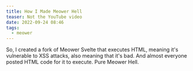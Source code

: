 ```yaml
---
title: How I Made Meower Hell
teaser: Not the YouTube video
date: 2022-09-24 08:46
tags:
  - meower
---
```

So, I created a fork of Meower Svelte that executes HTML, meaning it's vulnerable to XSS attacks, also meaning that it's bad. And almost everyone posted HTML code for it to execute. Pure Meower Hell.